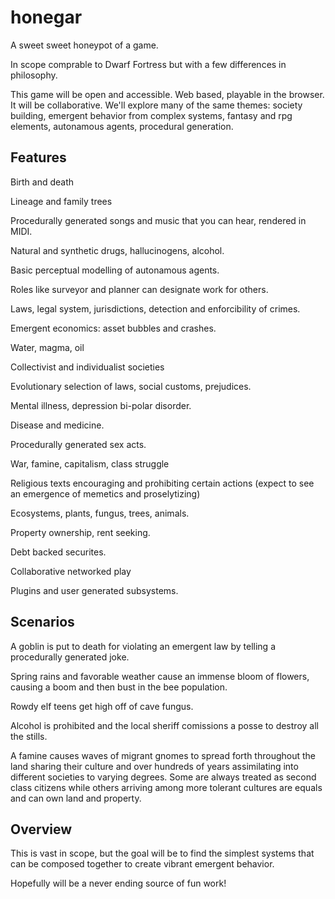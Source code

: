 # honegar
A sweet sweet honeypot of a game.

In scope comprable to Dwarf Fortress but with a few differences in philosophy.

This game will be open and accessible. Web based, playable in the browser. It
will be collaborative. We'll explore many of the same themes: society building,
emergent behavior from complex systems, fantasy and rpg elements, autonamous
agents, procedural generation.

## Features

Birth and death

Lineage and family trees

Procedurally generated songs and music that you can hear, rendered in MIDI.

Natural and synthetic drugs, hallucinogens, alcohol.

Basic perceptual modelling of autonamous agents.

Roles like surveyor and planner can designate work for others.

Laws, legal system, jurisdictions, detection and enforcibility of crimes.

Emergent economics: asset bubbles and crashes.

Water, magma, oil

Collectivist and individualist societies

Evolutionary selection of laws, social customs, prejudices.

Mental illness, depression bi-polar disorder.

Disease and medicine.

Procedurally generated sex acts.

War, famine, capitalism, class struggle

Religious texts encouraging and prohibiting certain actions (expect to see an 
emergence of memetics and proselytizing)

Ecosystems, plants, fungus, trees, animals.

Property ownership, rent seeking.

Debt backed securites.

Collaborative networked play

Plugins and user generated subsystems.

## Scenarios

A goblin is put to death for violating an emergent law by telling a procedurally
generated joke.

Spring rains and favorable weather cause an immense bloom of flowers, causing a
boom and then bust in the bee population.

Rowdy elf teens get high off of cave fungus.

Alcohol is prohibited and the local sheriff comissions a posse to destroy all
the stills.

A famine causes waves of migrant gnomes to spread forth throughout the land
sharing their culture and over hundreds of years assimilating into different
societies to varying degrees. Some are always treated as second class citizens
while others arriving among more tolerant cultures are equals and can own land
and property.

## Overview

This is vast in scope, but the goal will be to find the simplest systems that
can be composed together to create vibrant emergent behavior.

Hopefully will be a never ending source of fun work!
